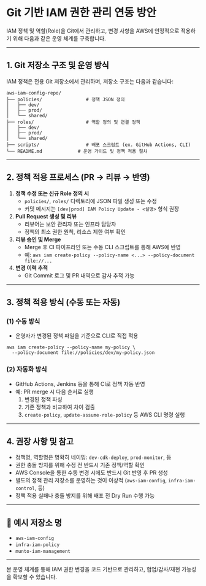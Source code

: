 # Git 기반 IAM 권한 관리 연동 방안

IAM 정책 및 역할(Role)을 Git에서 관리하고, 변경 사항을 AWS에 안정적으로 적용하기 위해 다음과 같은 운영 체계를 구축합니다.

---

## 1. Git 저장소 구조 및 운영 방식

IAM 정책은 전용 Git 저장소에서 관리하며, 저장소 구조는 다음과 같습니다:

```
aws-iam-config-repo/
├── policies/                # 정책 JSON 정의
│   ├── dev/
│   ├── prod/
│   └── shared/
├── roles/                   # 역할 정의 및 연결 정책
│   ├── dev/
│   ├── prod/
│   └── shared/
├── scripts/                 # 배포 스크립트 (ex. GitHub Actions, CLI)
└── README.md             # 운영 가이드 및 정책 적용 절차
```

---

## 2. 정책 적용 프로세스 (PR → 리뷰 → 반영)

1. **정책 수정 또는 신규 Role 정의 시**
   - `policies/`, `roles/` 디렉토리에 JSON 파일 생성 또는 수정
   - 커밋 메시지는 `[dev|prod] IAM Policy Update - <설명>` 형식 권장
2. **Pull Request 생성 및 리뷰**
   - 리뷰어는 보안 관리자 또는 인프라 담당자
   - 정책의 최소 권한 원칙, 리소스 제한 여부 확인
3. **리뷰 승인 및 Merge**
   - Merge 후 CI 파이프라인 또는 수동 CLI 스크립트를 통해 AWS에 반영
   - 예: `aws iam create-policy --policy-name <...> --policy-document file://...`
4. **변경 이력 추적**
   - Git Commit 로그 및 PR 내역으로 감사 추적 가능

---

## 3. 정책 적용 방식 (수동 또는 자동)

### (1) 수동 방식

- 운영자가 변경된 정책 파일을 기준으로 CLI로 직접 적용

```
aws iam create-policy --policy-name my-policy \
  --policy-document file://policies/dev/my-policy.json
```

### (2) 자동화 방식

- GitHub Actions, Jenkins 등을 통해 CI로 정책 자동 반영
- 예: PR merge 시 다음 순서로 실행
  1. 변경된 정책 파싱
  2. 기존 정책과 비교하여 차이 검출
  3. `create-policy`, `update-assume-role-policy` 등 AWS CLI 명령 실행

---

## 4. 권장 사항 및 참고

- 정책명, 역할명은 명확히 네이밍: `dev-cdk-deploy`, `prod-monitor`, 등
- 권한 충돌 방지를 위해 수정 전 반드시 기존 정책/역할 확인
- AWS Console을 통한 수동 변경 시에도 반드시 Git 반영 후 PR 생성
- 별도의 정책 관리 저장소를 운영하는 것이 이상적 (`aws-iam-config`, `infra-iam-control`, 등)
- 정책 적용 실패나 충돌 방지를 위해 배포 전 Dry Run 수행 가능

---

## 📌 예시 저장소 명

- `aws-iam-config`
- `infra-iam-policy`
- `munto-iam-management`

---

본 운영 체계를 통해 IAM 권한 변경을 코드 기반으로 관리하고, 협업/감사/재현 가능성을 확보할 수 있습니다.
